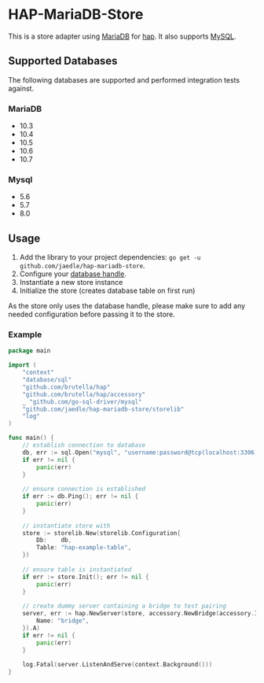 # HAP-MariaDB-Store

This is a store adapter using [MariaDB](https://mariadb.org/) for [hap](https://github.com/brutella/hap). It also supports [MySQL](https://www.mysql.com/).

## Supported Databases

The following databases are supported and performed integration tests against.

### MariaDB

- 10.3
- 10.4
- 10.5
- 10.6
- 10.7

### Mysql

- 5.6
- 5.7
- 8.0


## Usage

1. Add the library to your project dependencies: `go get -u github.com/jaedle/hap-mariadb-store`.
2. Configure your [database handle](https://pkg.go.dev/database/sql#DB).
3. Instantiate a new store instance
4. Initialize the store (creates database table on first run)

As the store only uses the database handle, please make sure to add any needed configuration before passing it to the store.

### Example

```go
package main

import (
	"context"
	"database/sql"
	"github.com/brutella/hap"
	"github.com/brutella/hap/accessory"
	_ "github.com/go-sql-driver/mysql"
	"github.com/jaedle/hap-mariadb-store/storelib"
	"log"
)

func main() {
    // establish connection to database
    db, err := sql.Open("mysql", "username:password@tcp(localhost:3306)/database")
    if err != nil {
        panic(err)
    }
    
    // ensure connection is established
    if err := db.Ping(); err != nil {
        panic(err)
    }
    
    // instantiate store with 
    store := storelib.New(storelib.Configuration{
        Db:    db,
        Table: "hap-example-table",
    })
    
    // ensure table is instantiated
    if err := store.Init(); err != nil {
        panic(err)
    }
    
    // create dummy server containing a bridge to test pairing
    server, err := hap.NewServer(store, accessory.NewBridge(accessory.Info{
        Name: "bridge",
    }).A)
    if err != nil {
        panic(err)
    }
    
    log.Fatal(server.ListenAndServe(context.Background()))
}
```
